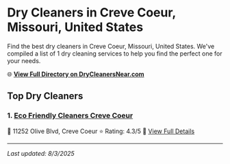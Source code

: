 # Dry Cleaners in Creve Coeur, Missouri, United States

Find the best dry cleaners in Creve Coeur, Missouri, United States. We've compiled a list of 1 dry cleaning services to help you find the perfect one for your needs.

🌐 **[View Full Directory on DryCleanersNear.com](https://drycleanersnear.com/city/US/Missouri/Creve%20Coeur)**

## Top Dry Cleaners

### 1. [Eco Friendly Cleaners Creve Coeur](https://drycleanersnear.com/dryCleaner/686f1ed11cef475d4de83e54/eco-friendly-cleaners-creve-coeur)
📍 11252 Olive Blvd, Creve Coeur
⭐ Rating: 4.3/5
🔗 [View Full Details](https://drycleanersnear.com/dryCleaner/686f1ed11cef475d4de83e54/eco-friendly-cleaners-creve-coeur)


---

*Last updated: 8/3/2025*
